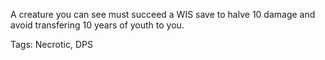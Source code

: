 A creature you can see must succeed a WIS save to halve 10 damage and avoid transfering 10 years of youth to you.

Tags: Necrotic, DPS